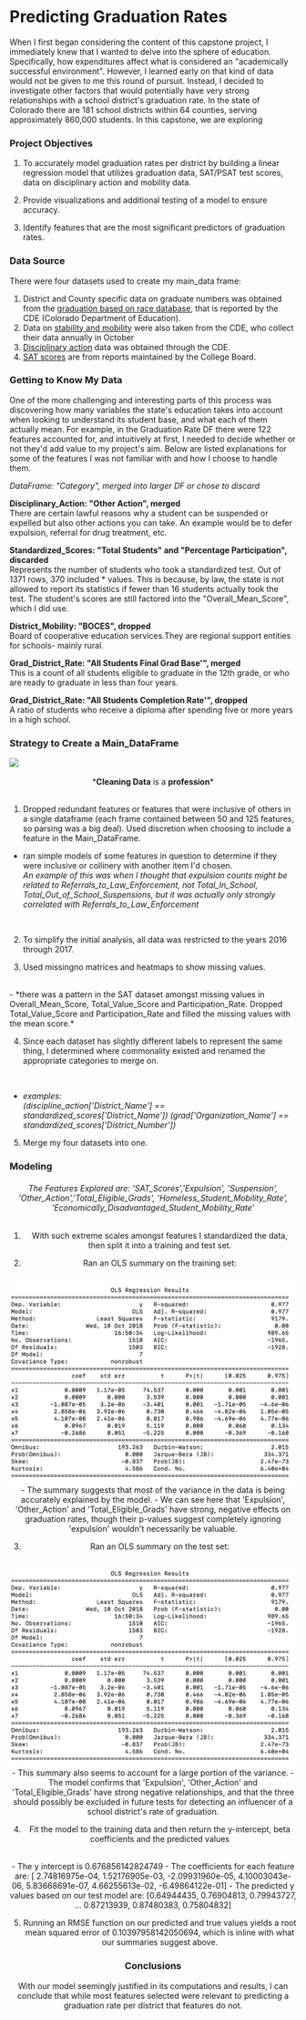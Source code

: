 # Predicting Graduation Rates

When I first began considering the content of this capstone project, I immediately knew that I wanted to delve into the sphere of  education. Specifically, how expenditures affect what is considered an "academically successful environment". However, I learned early on that kind of data would not be given to me this round of pursuit. Instead, I decided to investigate other factors that would potentially have very strong relationships with a school district's graduation rate. In the state of Colorado there are 181 school districts within 64 counties, serving approximately 860,000 students. In this capstone, we are exploring  


### Project Objectives

1. To accurately model graduation rates per district by building a linear regression model that utilizes graduation data, SAT/PSAT test scores, data on disciplinary action and mobility data.  

2. Provide visualizations and additional testing of a model to ensure accuracy.

2. Identify features that are the most significant predictors of graduation rates.

### Data Source

There were four datasets used to create my main_data frame:

1. District and County specific data on graduate numbers was obtained from the <a href="http://cde.state.co.us/cdereval/gradratecurrent">graduation based on race database</a>, that is reported by the CDE (Colorado Department of Education).
2. Data on <a href="http://cde.state.co.us/cdereval/mobility-stabilitycurrent">stability and mobility</a> were also taken from the CDE, who collect their data annually in October
3. <a href="http://cde.state.co.us/cdereval/suspend-expelcurrent">Disciplinary action</a> data was obtained through the CDE.
4. <a href="https://collegereadiness.collegeboard.org/sat/scores">SAT scores</a> are from reports maintained by the College Board.


### Getting to Know My Data

One of the more challenging and interesting parts of this process was discovering how many variables the state's education takes into account when looking to understand its student base, and what each of them actually mean. For example, in the Graduation Rate DF there were 122 features accounted for, and intuitively at first, I needed to decide whether or not they'd add value to my project's aim. Below are listed explanations for some of the features I was not familiar with and how I choose to handle them.

*DataFrame: "Category", merged into larger DF or chose to discard*

 <p><b>Disciplinary_Action: "Other Action", merged</b></br>There are certain lawful reasons why a student can be suspended or expelled but also other actions you can take. An example would be to defer expulsion, referral for drug treatment, etc.</p>

<p><b>Standardized_Scores: "Total Students" and "Percentage Participation", discarded</b><br>
Represents the number of students who took a standardized test. Out of 1371 rows, 370 included * values. This is because, by law, the state is not allowed to report its statistics if fewer than 16 students actually took the test. The student's scores are still factored into the "Overall_Mean_Score", which I did use.</p>

<p><b>District_Mobility: "BOCES", dropped</b><br> Board of cooperative education services.They are regional support entities for schools- mainly rural.</p>

<p><b>Grad_District_Rate: "All Students Final Grad Base'", merged</b><br> This is a count of all students eligible to graduate in the 12th grade, or who are ready to graduate in less than four years.</p>

<p><b>Grad_District_Rate: "All Students Completion Rate'", dropped</b><br> A ratio of students who receive a diploma after spending five or more years in a high school.</p>  

### Strategy to Create a Main_DataFrame

![](https://media.giphy.com/media/3ov9k56yg3MDP36dyM/giphy.gif)
<br>
<center>*<b>Cleaning Data</b> is a <b>profession</b>*</center>
<br>

1. Dropped redundant features or features that were inclusive of others in a single dataframe (each frame contained between 50 and 125 features, so parsing was a big deal). Used discretion when choosing to include a feature in the Main_DataFrame.
  - ran simple models of some features in question to determine if they were inclusive or collinery with another item I'd chosen.<br>
  *An example of this was when I thought that expulsion counts might be related to Referrals_to_Law_Enforcement, not Total_In_School, Total_Out_of_School_Suspensions, but it was actually only strongly correlated with Referrals_to_Law_Enforcement*<br>
  <br>

2. To simplify the initial analysis, all data was restricted to the years 2016 through 2017.

3. Used missingno matrices and heatmaps to show missing values.
<br>
 - *there was a pattern in the SAT dataset amongst missing values in Overall_Mean_Score, Total_Value_Score and Participation_Rate. Dropped Total_Value_Score and Participation_Rate and filled the missing values with the mean score.*
 <br>


4. Since each dataset has slightly different labels to represent the same thing, I determined where commonality existed and renamed the  appropriate categories to merge on.
<br>

  - *examples: <br>(discipline_action['District_Name'] == standardized_scores['District_Name'])
(grad['Organization_Name'] == standardized_scores['District_Number'])*


5. Merge my four datasets into one.


### Modeling
 <center><h6> The Features Explored are: 'SAT_Scores','Expulsion', 'Suspension', 'Other_Action','Total_Eligible_Grads', 'Homeless_Student_Mobility_Rate', 'Economically_Disadvantaged_Student_Mobility_Rate'</h6>

 1. With such extreme scales amongst features I standardized the data, then split it into a training and test set.

 2. Ran an OLS summary on the training set:
<br>
<img src="https://github.com/HM618/Capstone_1/blob/master/OLS%20Summary%20for%20Test%20Data.png">
<br>
- The summary suggests that most of the variance in the data is being accurately explained by the model.
- We can see here that 'Expulsion', 'Other_Action' and 'Total_Eligible_Grads' have strong, negative effects on graduation rates, though their p-values suggest completely ignoring 'expulsion' wouldn't necessarily be valuable.  


3. Ran an OLS summary on the test set:
<br>
<img src="https://github.com/HM618/Capstone_1/blob/master/OLS%20Summary%20for%20Test%20Data.png">
<br>
- This summary also seems to account for a large portion of the variance.
- The model confirms that 'Expulsion', 'Other_Action' and 'Total_Eligible_Grads' have strong negative relationships, and that the three should possibly be excluded in future tests for detecting an influencer of a school district's rate of graduation.


4. Fit the model to the training data and then return the y-intercept, beta coefficients and the predicted values
<br>
  - The y intercept is 0.676856142824749
  - The coefficients for each feature are: [ 2.74816975e-04,  1.52176905e-03, -2.09931960e-05,  4.10003043e-06, 5.83668691e-07,  4.66255613e-02, -6.49864122e-01]
  - The predicted y values based on our test model are: [0.64944435, 0.76904813, 0.79943727, ... 0.87213939, 0.87480383, 0.75804832]
<br>

5. Running an RMSE function on our predicted and true values yields a root mean squared error of 0.10397958142050694, which is inline with what our summaries suggest above.

### Conclusions

With our model seemingly justified in its computations and results, I can conclude that while most features selected were relevant to predicting a graduation rate per district that features do not.
